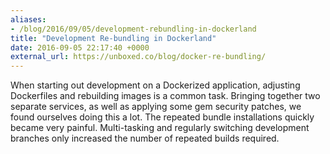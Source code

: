 ```yaml
---
aliases:
- /blog/2016/09/05/development-rebundling-in-dockerland
title: "Development Re-bundling in Dockerland"
date: 2016-09-05 22:17:40 +0000
external_url: https://unboxed.co/blog/docker-re-bundling/
---
```


When starting out development on a Dockerized application, adjusting Dockerfiles
and rebuilding images is a common task. Bringing together two separate services,
as well as applying some gem security patches, we found ourselves doing this a
lot. The repeated bundle installations quickly became very painful.
Multi-tasking and regularly switching development branches only increased the
number of repeated builds required.
